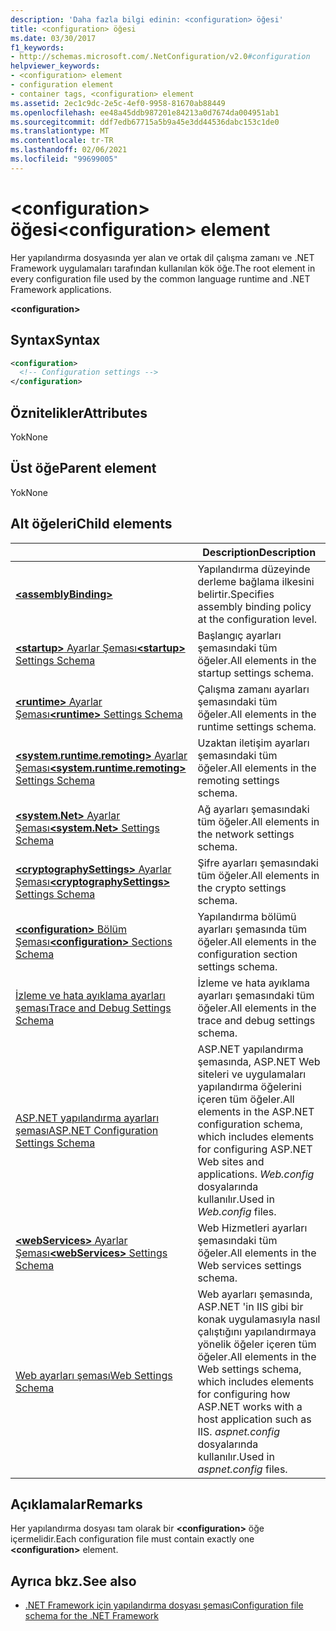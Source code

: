 ```yaml
---
description: 'Daha fazla bilgi edinin: <configuration> öğesi'
title: <configuration> öğesi
ms.date: 03/30/2017
f1_keywords:
- http://schemas.microsoft.com/.NetConfiguration/v2.0#configuration
helpviewer_keywords:
- <configuration> element
- configuration element
- container tags, <configuration> element
ms.assetid: 2ec1c9dc-2e5c-4ef0-9958-81670ab88449
ms.openlocfilehash: ee48a45ddb987201e84213a0d7674da004951ab1
ms.sourcegitcommit: ddf7edb67715a5b9a45e3dd44536dabc153c1de0
ms.translationtype: MT
ms.contentlocale: tr-TR
ms.lasthandoff: 02/06/2021
ms.locfileid: "99699005"
---
```

# <a name="configuration-element"></a><span data-ttu-id="4b1fb-103">\<configuration> öğesi</span><span class="sxs-lookup"><span data-stu-id="4b1fb-103">\<configuration> element</span></span>

<span data-ttu-id="4b1fb-104">Her yapılandırma dosyasında yer alan ve ortak dil çalışma zamanı ve .NET Framework uygulamaları tarafından kullanılan kök öğe.</span><span class="sxs-lookup"><span data-stu-id="4b1fb-104">The root element in every configuration file used by the common language runtime and .NET Framework applications.</span></span>

**\<configuration>**

## <a name="syntax"></a><span data-ttu-id="4b1fb-105">Syntax</span><span class="sxs-lookup"><span data-stu-id="4b1fb-105">Syntax</span></span>

```xml
<configuration>
  <!-- Configuration settings -->
</configuration>
```

## <a name="attributes"></a><span data-ttu-id="4b1fb-106">Öznitelikler</span><span class="sxs-lookup"><span data-stu-id="4b1fb-106">Attributes</span></span>

<span data-ttu-id="4b1fb-107">Yok</span><span class="sxs-lookup"><span data-stu-id="4b1fb-107">None</span></span>

## <a name="parent-element"></a><span data-ttu-id="4b1fb-108">Üst öğe</span><span class="sxs-lookup"><span data-stu-id="4b1fb-108">Parent element</span></span>

<span data-ttu-id="4b1fb-109">Yok</span><span class="sxs-lookup"><span data-stu-id="4b1fb-109">None</span></span>

## <a name="child-elements"></a><span data-ttu-id="4b1fb-110">Alt öğeleri</span><span class="sxs-lookup"><span data-stu-id="4b1fb-110">Child elements</span></span>

|     | <span data-ttu-id="4b1fb-111">Description</span><span class="sxs-lookup"><span data-stu-id="4b1fb-111">Description</span></span> |
| --- | ----------- |
| [**\<assemblyBinding>**](assemblybinding-element-for-configuration.md) | <span data-ttu-id="4b1fb-112">Yapılandırma düzeyinde derleme bağlama ilkesini belirtir.</span><span class="sxs-lookup"><span data-stu-id="4b1fb-112">Specifies assembly binding policy at the configuration level.</span></span>|
| [<span data-ttu-id="4b1fb-113">**\<startup>** Ayarlar Şeması</span><span class="sxs-lookup"><span data-stu-id="4b1fb-113">**\<startup>** Settings Schema</span></span>](./startup/index.md) | <span data-ttu-id="4b1fb-114">Başlangıç ayarları şemasındaki tüm öğeler.</span><span class="sxs-lookup"><span data-stu-id="4b1fb-114">All elements in the startup settings schema.</span></span> |
| [<span data-ttu-id="4b1fb-115">**\<runtime>** Ayarlar Şeması</span><span class="sxs-lookup"><span data-stu-id="4b1fb-115">**\<runtime>** Settings Schema</span></span>](./runtime/index.md) | <span data-ttu-id="4b1fb-116">Çalışma zamanı ayarları şemasındaki tüm öğeler.</span><span class="sxs-lookup"><span data-stu-id="4b1fb-116">All elements in the runtime settings schema.</span></span> |
| <span data-ttu-id="4b1fb-117">[**\<system.runtime.remoting>** Ayarlar Şeması](/previous-versions/dotnet/netframework-4.0/z415cf9a(v=vs.100))</span><span class="sxs-lookup"><span data-stu-id="4b1fb-117">[**\<system.runtime.remoting>** Settings Schema](/previous-versions/dotnet/netframework-4.0/z415cf9a(v=vs.100))</span></span> | <span data-ttu-id="4b1fb-118">Uzaktan iletişim ayarları şemasındaki tüm öğeler.</span><span class="sxs-lookup"><span data-stu-id="4b1fb-118">All elements in the remoting settings schema.</span></span> |
| [<span data-ttu-id="4b1fb-119">**\<system.Net>** Ayarlar Şeması</span><span class="sxs-lookup"><span data-stu-id="4b1fb-119">**\<system.Net>** Settings Schema</span></span>](./network/index.md) | <span data-ttu-id="4b1fb-120">Ağ ayarları şemasındaki tüm öğeler.</span><span class="sxs-lookup"><span data-stu-id="4b1fb-120">All elements in the network settings schema.</span></span> |
| [<span data-ttu-id="4b1fb-121">**\<cryptographySettings>** Ayarlar Şeması</span><span class="sxs-lookup"><span data-stu-id="4b1fb-121">**\<cryptographySettings>** Settings Schema</span></span>](./cryptography/index.md) | <span data-ttu-id="4b1fb-122">Şifre ayarları şemasındaki tüm öğeler.</span><span class="sxs-lookup"><span data-stu-id="4b1fb-122">All elements in the crypto settings schema.</span></span> |
| [<span data-ttu-id="4b1fb-123">**\<configuration>** Bölüm Şeması</span><span class="sxs-lookup"><span data-stu-id="4b1fb-123">**\<configuration>** Sections Schema</span></span>](configuration-sections-schema.md) | <span data-ttu-id="4b1fb-124">Yapılandırma bölümü ayarları şemasında tüm öğeler.</span><span class="sxs-lookup"><span data-stu-id="4b1fb-124">All elements in the configuration section settings schema.</span></span> |
| [<span data-ttu-id="4b1fb-125">İzleme ve hata ayıklama ayarları şeması</span><span class="sxs-lookup"><span data-stu-id="4b1fb-125">Trace and Debug Settings Schema</span></span>](./trace-debug/index.md) | <span data-ttu-id="4b1fb-126">İzleme ve hata ayıklama ayarları şemasındaki tüm öğeler.</span><span class="sxs-lookup"><span data-stu-id="4b1fb-126">All elements in the trace and debug settings schema.</span></span> |
| <span data-ttu-id="4b1fb-127">[ASP.NET yapılandırma ayarları şeması](/previous-versions/dotnet/netframework-4.0/b5ysx397(v=vs.100))</span><span class="sxs-lookup"><span data-stu-id="4b1fb-127">[ASP.NET Configuration Settings Schema](/previous-versions/dotnet/netframework-4.0/b5ysx397(v=vs.100))</span></span> | <span data-ttu-id="4b1fb-128">ASP.NET yapılandırma şemasında, ASP.NET Web siteleri ve uygulamaları yapılandırma öğelerini içeren tüm öğeler.</span><span class="sxs-lookup"><span data-stu-id="4b1fb-128">All elements in the ASP.NET configuration schema, which includes elements for configuring ASP.NET Web sites and applications.</span></span> <span data-ttu-id="4b1fb-129">*Web.config* dosyalarında kullanılır.</span><span class="sxs-lookup"><span data-stu-id="4b1fb-129">Used in *Web.config* files.</span></span> |
| <span data-ttu-id="4b1fb-130">[**\<webServices>** Ayarlar Şeması](/previous-versions/dotnet/netframework-4.0/cctwteet(v=vs.100))</span><span class="sxs-lookup"><span data-stu-id="4b1fb-130">[**\<webServices>** Settings Schema](/previous-versions/dotnet/netframework-4.0/cctwteet(v=vs.100))</span></span> | <span data-ttu-id="4b1fb-131">Web Hizmetleri ayarları şemasındaki tüm öğeler.</span><span class="sxs-lookup"><span data-stu-id="4b1fb-131">All elements in the Web services settings schema.</span></span> |
| [<span data-ttu-id="4b1fb-132">Web ayarları şeması</span><span class="sxs-lookup"><span data-stu-id="4b1fb-132">Web Settings Schema</span></span>](./web/index.md) | <span data-ttu-id="4b1fb-133">Web ayarları şemasında, ASP.NET 'in IIS gibi bir konak uygulamasıyla nasıl çalıştığını yapılandırmaya yönelik öğeler içeren tüm öğeler.</span><span class="sxs-lookup"><span data-stu-id="4b1fb-133">All elements in the Web settings schema, which includes elements for configuring how ASP.NET works with a host application such as IIS.</span></span> <span data-ttu-id="4b1fb-134">*aspnet.config* dosyalarında kullanılır.</span><span class="sxs-lookup"><span data-stu-id="4b1fb-134">Used in *aspnet.config* files.</span></span> |

## <a name="remarks"></a><span data-ttu-id="4b1fb-135">Açıklamalar</span><span class="sxs-lookup"><span data-stu-id="4b1fb-135">Remarks</span></span>

<span data-ttu-id="4b1fb-136">Her yapılandırma dosyası tam olarak bir **\<configuration>** öğe içermelidir.</span><span class="sxs-lookup"><span data-stu-id="4b1fb-136">Each configuration file must contain exactly one **\<configuration>** element.</span></span>

## <a name="see-also"></a><span data-ttu-id="4b1fb-137">Ayrıca bkz.</span><span class="sxs-lookup"><span data-stu-id="4b1fb-137">See also</span></span>

- [<span data-ttu-id="4b1fb-138">.NET Framework için yapılandırma dosyası şeması</span><span class="sxs-lookup"><span data-stu-id="4b1fb-138">Configuration file schema for the .NET Framework</span></span>](index.md)
